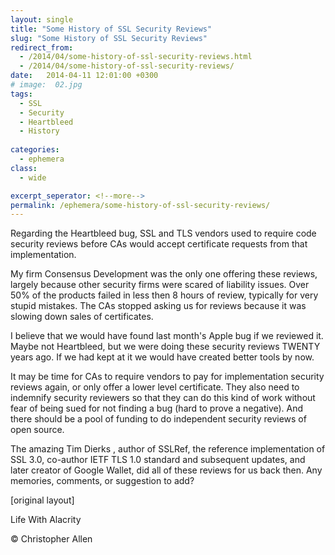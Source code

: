 ```yaml
---
layout: single
title: "Some History of SSL Security Reviews"
slug: "Some History of SSL Security Reviews"
redirect_from:
  - /2014/04/some-history-of-ssl-security-reviews.html
  - /2014/04/some-history-of-ssl-security-reviews/
date:   2014-04-11 12:01:00 +0300
# image:  02.jpg
tags: 
  - SSL
  - Security
  - Heartbleed
  - History
  
categories:
  - ephemera
class:
  - wide

excerpt_seperator: <!--more-->
permalink: /ephemera/some-history-of-ssl-security-reviews/
---
```


Regarding the Heartbleed bug, SSL and TLS vendors used to require code security reviews before CAs would accept certificate requests from that implementation.

My firm Consensus Development was the only one offering these reviews, largely because other security firms were scared of liability issues. Over 50% of the products failed in less then 8 hours of review, typically for very stupid mistakes. The CAs stopped asking us for reviews because it was slowing down sales of certificates.

I believe that we would have found last month's Apple bug if we reviewed it. Maybe not Heartbleed, but we were doing these security reviews TWENTY years ago. If we had kept at it we would have created better tools by now.

It may be time for CAs to require vendors to pay for implementation security reviews again, or only offer a lower level certificate. They also need to indemnify security reviewers so that they can do this kind of work without fear of being sued for not finding a bug (hard to prove a negative). And there should be a pool of funding to do independent security reviews of open source.

The amazing Tim Dierks , author of SSLRef, the reference implementation of SSL 3.0, co-author IETF TLS 1.0 standard and subsequent updates, and later creator of Google Wallet, did all of these reviews for us back then. Any memories, comments, or suggestion to add?

[original layout]

Life With Alacrity

© Christopher Allen

